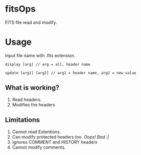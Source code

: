 # fitsOps
FITS file read and modify.

# Usage
Input file name with .fits extension.
```
display [arg] // arg = all, header name

update [arg1] [arg2] // arg1 = header name, arg2 = new value
```

## What is working?
1. Read headers.
2. Modifies the headers

## Limitations
1. Cannot read Extentions.
2. Can modify protected headers too. *Oops! Bad :|*
3. Ignores COMMENT and HISTORY headers
4. Cannot modify comments.

